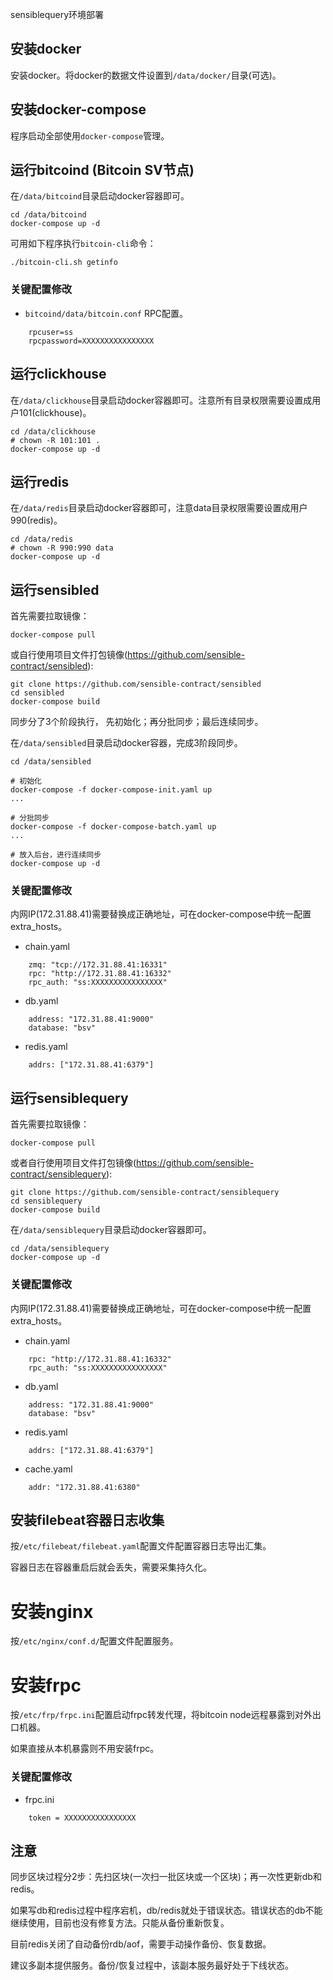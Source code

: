 sensiblequery环境部署

## 安装docker

安装docker。将docker的数据文件设置到`/data/docker/`目录(可选)。

## 安装docker-compose

程序启动全部使用`docker-compose`管理。

## 运行bitcoind (Bitcoin SV节点)

在`/data/bitcoind`目录启动docker容器即可。

    cd /data/bitcoind
    docker-compose up -d

可用如下程序执行`bitcoin-cli`命令：

    ./bitcoin-cli.sh getinfo

### 关键配置修改

* `bitcoind/data/bitcoin.conf` RPC配置。

```
    rpcuser=ss
    rpcpassword=XXXXXXXXXXXXXXXX
```
## 运行clickhouse

在`/data/clickhouse`目录启动docker容器即可。注意所有目录权限需要设置成用户101(clickhouse)。

    cd /data/clickhouse
	# chown -R 101:101 .
    docker-compose up -d

## 运行redis

在`/data/redis`目录启动docker容器即可，注意data目录权限需要设置成用户990(redis)。

    cd /data/redis
	# chown -R 990:990 data
    docker-compose up -d

## 运行sensibled

首先需要拉取镜像：

    docker-compose pull

或自行使用项目文件打包镜像(https://github.com/sensible-contract/sensibled):

    git clone https://github.com/sensible-contract/sensibled
    cd sensibled
    docker-compose build


同步分了3个阶段执行， 先初始化；再分批同步；最后连续同步。


在`/data/sensibled`目录启动docker容器，完成3阶段同步。

    cd /data/sensibled

    # 初始化
    docker-compose -f docker-compose-init.yaml up
    ...

    # 分批同步
    docker-compose -f docker-compose-batch.yaml up
    ...

    # 放入后台，进行连续同步
    docker-compose up -d

### 关键配置修改

内网IP(172.31.88.41)需要替换成正确地址，可在docker-compose中统一配置extra_hosts。

* chain.yaml
```
    zmq: "tcp://172.31.88.41:16331"
    rpc: "http://172.31.88.41:16332"
    rpc_auth: "ss:XXXXXXXXXXXXXXXX"
```
* db.yaml
```
    address: "172.31.88.41:9000"
    database: "bsv"
```
* redis.yaml
```
    addrs: ["172.31.88.41:6379"]
```
## 运行sensiblequery

首先需要拉取镜像：

    docker-compose pull

或者自行使用项目文件打包镜像(https://github.com/sensible-contract/sensiblequery):

    git clone https://github.com/sensible-contract/sensiblequery
    cd sensiblequery
    docker-compose build


在`/data/sensiblequery`目录启动docker容器即可。

    cd /data/sensiblequery
    docker-compose up -d

### 关键配置修改

内网IP(172.31.88.41)需要替换成正确地址，可在docker-compose中统一配置extra_hosts。

* chain.yaml
```
    rpc: "http://172.31.88.41:16332"
    rpc_auth: "ss:XXXXXXXXXXXXXXXX"
```
* db.yaml
```
    address: "172.31.88.41:9000"
    database: "bsv"
```
* redis.yaml
```
    addrs: ["172.31.88.41:6379"]
```
* cache.yaml
```
    addr: "172.31.88.41:6380"
```

## 安装filebeat容器日志收集

按`/etc/filebeat/filebeat.yaml`配置文件配置容器日志导出汇集。

容器日志在容器重启后就会丢失，需要采集持久化。

# 安装nginx

按`/etc/nginx/conf.d/`配置文件配置服务。


# 安装frpc

按`/etc/frp/frpc.ini`配置启动frpc转发代理，将bitcoin node远程暴露到对外出口机器。

如果直接从本机暴露则不用安装frpc。

### 关键配置修改

* frpc.ini
```
    token = XXXXXXXXXXXXXXXX
```

## 注意

同步区块过程分2步：先扫区块(一次扫一批区块或一个区块)；再一次性更新db和redis。

如果写db和redis过程中程序宕机，db/redis就处于错误状态。错误状态的db不能继续使用，目前也没有修复方法。只能从备份重新恢复。

目前redis关闭了自动备份rdb/aof，需要手动操作备份、恢复数据。

建议多副本提供服务。备份/恢复过程中，该副本服务最好处于下线状态。
